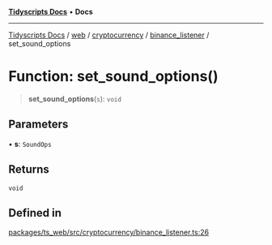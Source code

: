 [**Tidyscripts Docs**](../../../../../../../README.md) • **Docs**

***

[Tidyscripts Docs](../../../../../../../globals.md) / [web](../../../../../README.md) / [cryptocurrency](../../../README.md) / [binance\_listener](../README.md) / set\_sound\_options

# Function: set\_sound\_options()

> **set\_sound\_options**(`s`): `void`

## Parameters

• **s**: `SoundOps`

## Returns

`void`

## Defined in

[packages/ts\_web/src/cryptocurrency/binance\_listener.ts:26](https://github.com/sheunaluko/tidyscripts/blob/master/packages/ts_web/src/cryptocurrency/binance_listener.ts#L26)
